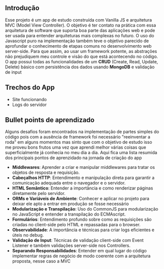 ## Introdução
Esse projeto é um app de estudo construída com Vanilla JS e arquitetura MVC (Model View Controller).
O objetivo é ter contato na prática com essa arquitetura de software que suporta boa parte das aplicações web e pode ser usada para entender arquiteturas mais complexas no futuro. 
O uso do Javascript puro na implementação também teve o objetivo parecido de aprofundar o conhecimento de etapas comuns no desenvolvimento web server-side. Para que assim, ao usar um framework potente, as abstrações não prejudiquem meu controle e visão do que está acontecendo no código.
O app possui todas as funcionalidades de um **CRUD** (Create, Read, Update, Delete) básico com persistência dos dados usando **MongoDB** e validação de input

## Trechos do App
- Site funcionando
- Logs do servidor

## Bullet points de aprendizado
Alguns desafios foram encontrados na implementação de partes simples do código pois com a ausência de framework foi necessário "reeinventar a roda" em alguns momentos mas sinto que com o objetivo de estudo isso me proveu bons frutos uma vez que aprendi melhor várias coisas que superficialmente já conhecia no meu dia a dia. Aqui fica uma lista resumida dos principais pontos de aprenzidado na jornada de criação do app 

- **Middlewares**: Aprender a criar e manipular middlewares para tratar os objetos de resposta e requisição.
- **Cabeçalhos HTTP**: Entendimento e manipulação direta para garantir a comunicação adequada entre o navegador e o servidor.
- **HTML Semântico**: Entender a importância e como renderizar páginas diretamente pelo servidor.
- **ORMs e Variáveis de Ambiente**: Conhecer e aplicar no projeto para deixar ele apto a entrar em produção se fosse necessário
- **Modularização e Transpilação**: Uso do CommonJS para modularização no JavaScript e entender a transpilação do ECMAscript.
- **Formulários**: Entendimento profundo sobre como as requisições são criadas no client-side pelo HTML e repassadas para o browser.
- **Observabilidade**: A importância e técnicas para criar logs eficientes e úteis no debug.
- **Validação de Input**: Técnicas de validação client-side com Event Listener e também validações server-side nos Controllers.
- **Separando Responsabilidades**: Entender em qual lugar do código implementar regras de negócio de modo coerente com a arquitetura proposta, nesse caso a MVC
